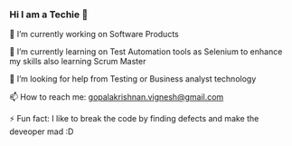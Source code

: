 ### Hi I am a Techie 👋

🔭 I’m currently working on Software Products

🌱 I’m currently learning on Test Automation tools as Selenium to enhance my skills also learning Scrum Master

🤔 I’m looking for help from Testing or Business analyst technology

📫 How to reach me: gopalakrishnan.vignesh@gmail.com

⚡ Fun fact: I like to break the code by finding defects and make the deveoper mad :D

<!--
**vigneshkrishnan88/vigneshkrishnan88** is a ✨ _special_ ✨ repository because its `README.md` (this file) appears on your GitHub profile.

Here are some ideas to get you started:


- 👯 I’m looking to collaborate on ...
- 🤔 I’m looking for help with ...
- 💬 Ask me about ...
- 📫 How to reach me: ...
- 😄 Pronouns: ...
- ⚡ Fun fact: ...
-->
